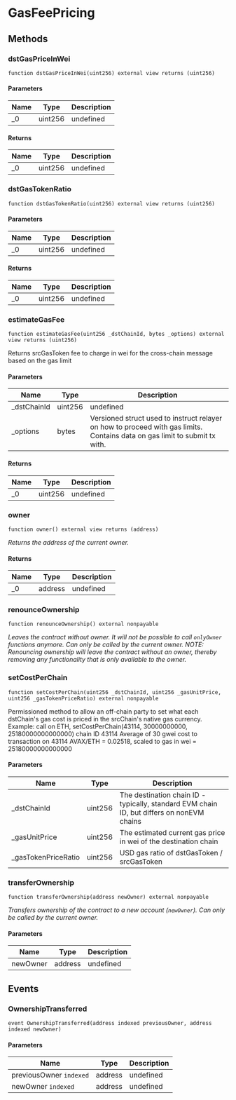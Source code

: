 # GasFeePricing









## Methods

### dstGasPriceInWei

```solidity
function dstGasPriceInWei(uint256) external view returns (uint256)
```





#### Parameters

| Name | Type | Description |
|---|---|---|
| _0 | uint256 | undefined |

#### Returns

| Name | Type | Description |
|---|---|---|
| _0 | uint256 | undefined |

### dstGasTokenRatio

```solidity
function dstGasTokenRatio(uint256) external view returns (uint256)
```





#### Parameters

| Name | Type | Description |
|---|---|---|
| _0 | uint256 | undefined |

#### Returns

| Name | Type | Description |
|---|---|---|
| _0 | uint256 | undefined |

### estimateGasFee

```solidity
function estimateGasFee(uint256 _dstChainId, bytes _options) external view returns (uint256)
```

Returns srcGasToken fee to charge in wei for the cross-chain message based on the gas limit



#### Parameters

| Name | Type | Description |
|---|---|---|
| _dstChainId | uint256 | undefined |
| _options | bytes | Versioned struct used to instruct relayer on how to proceed with gas limits. Contains data on gas limit to submit tx with. |

#### Returns

| Name | Type | Description |
|---|---|---|
| _0 | uint256 | undefined |

### owner

```solidity
function owner() external view returns (address)
```



*Returns the address of the current owner.*


#### Returns

| Name | Type | Description |
|---|---|---|
| _0 | address | undefined |

### renounceOwnership

```solidity
function renounceOwnership() external nonpayable
```



*Leaves the contract without owner. It will not be possible to call `onlyOwner` functions anymore. Can only be called by the current owner. NOTE: Renouncing ownership will leave the contract without an owner, thereby removing any functionality that is only available to the owner.*


### setCostPerChain

```solidity
function setCostPerChain(uint256 _dstChainId, uint256 _gasUnitPrice, uint256 _gasTokenPriceRatio) external nonpayable
```

Permissioned method to allow an off-chain party to set what each dstChain&#39;s gas cost is priced in the srcChain&#39;s native gas currency. Example: call on ETH, setCostPerChain(43114, 30000000000, 25180000000000000) chain ID 43114 Average of 30 gwei cost to transaction on 43114 AVAX/ETH = 0.02518, scaled to gas in wei = 25180000000000000



#### Parameters

| Name | Type | Description |
|---|---|---|
| _dstChainId | uint256 | The destination chain ID - typically, standard EVM chain ID, but differs on nonEVM chains |
| _gasUnitPrice | uint256 | The estimated current gas price in wei of the destination chain |
| _gasTokenPriceRatio | uint256 | USD gas ratio of dstGasToken / srcGasToken |

### transferOwnership

```solidity
function transferOwnership(address newOwner) external nonpayable
```



*Transfers ownership of the contract to a new account (`newOwner`). Can only be called by the current owner.*

#### Parameters

| Name | Type | Description |
|---|---|---|
| newOwner | address | undefined |



## Events

### OwnershipTransferred

```solidity
event OwnershipTransferred(address indexed previousOwner, address indexed newOwner)
```





#### Parameters

| Name | Type | Description |
|---|---|---|
| previousOwner `indexed` | address | undefined |
| newOwner `indexed` | address | undefined |




